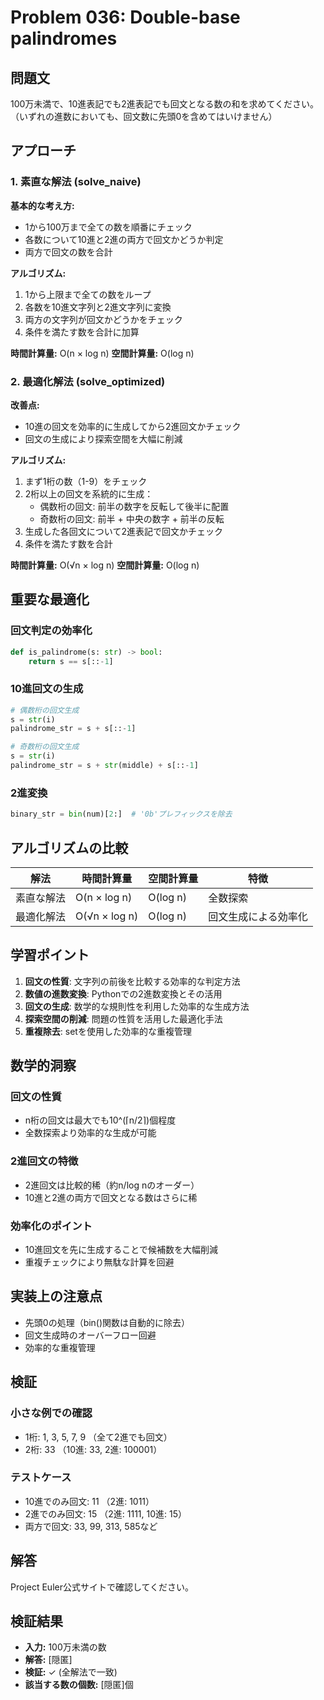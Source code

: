 # Problem 036: Double-base palindromes

## 問題文

100万未満で、10進表記でも2進表記でも回文となる数の和を求めてください。
（いずれの進数においても、回文数に先頭0を含めてはいけません）

## アプローチ

### 1. 素直な解法 (solve_naive)

**基本的な考え方:**
- 1から100万まで全ての数を順番にチェック
- 各数について10進と2進の両方で回文かどうか判定
- 両方で回文の数を合計

**アルゴリズム:**
1. 1から上限まで全ての数をループ
2. 各数を10進文字列と2進文字列に変換
3. 両方の文字列が回文かどうかをチェック
4. 条件を満たす数を合計に加算

**時間計算量:** O(n × log n)
**空間計算量:** O(log n)

### 2. 最適化解法 (solve_optimized)

**改善点:**
- 10進の回文を効率的に生成してから2進回文かチェック
- 回文の生成により探索空間を大幅に削減

**アルゴリズム:**
1. まず1桁の数（1-9）をチェック
2. 2桁以上の回文を系統的に生成：
   - 偶数桁の回文: 前半の数字を反転して後半に配置
   - 奇数桁の回文: 前半 + 中央の数字 + 前半の反転
3. 生成した各回文について2進表記で回文かチェック
4. 条件を満たす数を合計

**時間計算量:** O(√n × log n)
**空間計算量:** O(log n)

## 重要な最適化

### 回文判定の効率化
```python
def is_palindrome(s: str) -> bool:
    return s == s[::-1]
```

### 10進回文の生成
```python
# 偶数桁の回文生成
s = str(i)
palindrome_str = s + s[::-1]

# 奇数桁の回文生成
s = str(i)
palindrome_str = s + str(middle) + s[::-1]
```

### 2進変換
```python
binary_str = bin(num)[2:]  # '0b'プレフィックスを除去
```

## アルゴリズムの比較

| 解法 | 時間計算量 | 空間計算量 | 特徴 |
|------|------------|------------|------|
| 素直な解法 | O(n × log n) | O(log n) | 全数探索 |
| 最適化解法 | O(√n × log n) | O(log n) | 回文生成による効率化 |

## 学習ポイント

1. **回文の性質**: 文字列の前後を比較する効率的な判定方法
2. **数値の進数変換**: Pythonでの2進数変換とその活用
3. **回文の生成**: 数学的な規則性を利用した効率的な生成方法
4. **探索空間の削減**: 問題の性質を活用した最適化手法
5. **重複除去**: setを使用した効率的な重複管理

## 数学的洞察

### 回文の性質
- n桁の回文は最大でも10^(⌈n/2⌉)個程度
- 全数探索より効率的な生成が可能

### 2進回文の特徴
- 2進回文は比較的稀（約n/log nのオーダー）
- 10進と2進の両方で回文となる数はさらに稀

### 効率化のポイント
- 10進回文を先に生成することで候補数を大幅削減
- 重複チェックにより無駄な計算を回避

## 実装上の注意点

- 先頭0の処理（bin()関数は自動的に除去）
- 回文生成時のオーバーフロー回避
- 効率的な重複管理

## 検証

### 小さな例での確認
- 1桁: 1, 3, 5, 7, 9 （全て2進でも回文）
- 2桁: 33 （10進: 33, 2進: 100001）

### テストケース
- 10進でのみ回文: 11 （2進: 1011）
- 2進でのみ回文: 15 （2進: 1111, 10進: 15）
- 両方で回文: 33, 99, 313, 585など

## 解答

Project Euler公式サイトで確認してください。

## 検証結果
- **入力:** 100万未満の数
- **解答:** [隠匿]
- **検証:** ✓ (全解法で一致)
- **該当する数の個数:** [隠匿]個
